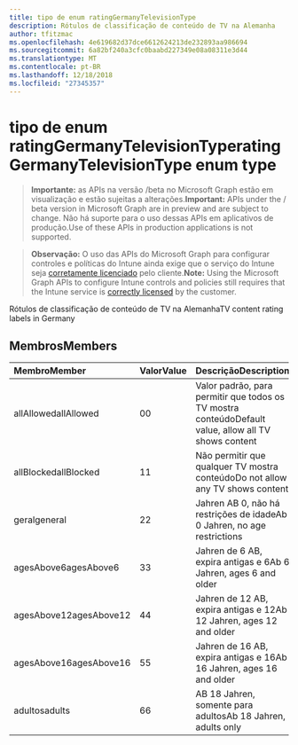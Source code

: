 ```yaml
---
title: tipo de enum ratingGermanyTelevisionType
description: Rótulos de classificação de conteúdo de TV na Alemanha
author: tfitzmac
ms.openlocfilehash: 4e619682d37dce6612624213de232893aa986694
ms.sourcegitcommit: 6a82bf240a3cfc0baabd227349e08a08311e3d44
ms.translationtype: MT
ms.contentlocale: pt-BR
ms.lasthandoff: 12/18/2018
ms.locfileid: "27345357"
---
```

# <a name="ratinggermanytelevisiontype-enum-type"></a><span data-ttu-id="0695c-103">tipo de enum ratingGermanyTelevisionType</span><span class="sxs-lookup"><span data-stu-id="0695c-103">ratingGermanyTelevisionType enum type</span></span>

> <span data-ttu-id="0695c-104">**Importante:** as APIs na versão /beta no Microsoft Graph estão em visualização e estão sujeitas a alterações.</span><span class="sxs-lookup"><span data-stu-id="0695c-104">**Important:** APIs under the / beta version in Microsoft Graph are in preview and are subject to change.</span></span> <span data-ttu-id="0695c-105">Não há suporte para o uso dessas APIs em aplicativos de produção.</span><span class="sxs-lookup"><span data-stu-id="0695c-105">Use of these APIs in production applications is not supported.</span></span>

> <span data-ttu-id="0695c-106">**Observação:** O uso das APIs do Microsoft Graph para configurar controles e políticas do Intune ainda exige que o serviço do Intune seja [corretamente licenciado](https://go.microsoft.com/fwlink/?linkid=839381) pelo cliente.</span><span class="sxs-lookup"><span data-stu-id="0695c-106">**Note:** Using the Microsoft Graph APIs to configure Intune controls and policies still requires that the Intune service is [correctly licensed](https://go.microsoft.com/fwlink/?linkid=839381) by the customer.</span></span>

<span data-ttu-id="0695c-107">Rótulos de classificação de conteúdo de TV na Alemanha</span><span class="sxs-lookup"><span data-stu-id="0695c-107">TV content rating labels in Germany</span></span>
## <a name="members"></a><span data-ttu-id="0695c-108">Membros</span><span class="sxs-lookup"><span data-stu-id="0695c-108">Members</span></span>
|<span data-ttu-id="0695c-109">Membro</span><span class="sxs-lookup"><span data-stu-id="0695c-109">Member</span></span>|<span data-ttu-id="0695c-110">Valor</span><span class="sxs-lookup"><span data-stu-id="0695c-110">Value</span></span>|<span data-ttu-id="0695c-111">Descrição</span><span class="sxs-lookup"><span data-stu-id="0695c-111">Description</span></span>|
|:---|:---|:---|
|<span data-ttu-id="0695c-112">allAllowed</span><span class="sxs-lookup"><span data-stu-id="0695c-112">allAllowed</span></span>|<span data-ttu-id="0695c-113">0</span><span class="sxs-lookup"><span data-stu-id="0695c-113">0</span></span>|<span data-ttu-id="0695c-114">Valor padrão, para permitir que todos os TV mostra conteúdo</span><span class="sxs-lookup"><span data-stu-id="0695c-114">Default value, allow all TV shows content</span></span>|
|<span data-ttu-id="0695c-115">allBlocked</span><span class="sxs-lookup"><span data-stu-id="0695c-115">allBlocked</span></span>|<span data-ttu-id="0695c-116">1</span><span class="sxs-lookup"><span data-stu-id="0695c-116">1</span></span>|<span data-ttu-id="0695c-117">Não permitir que qualquer TV mostra conteúdo</span><span class="sxs-lookup"><span data-stu-id="0695c-117">Do not allow any TV shows content</span></span>|
|<span data-ttu-id="0695c-118">geral</span><span class="sxs-lookup"><span data-stu-id="0695c-118">general</span></span>|<span data-ttu-id="0695c-119">2</span><span class="sxs-lookup"><span data-stu-id="0695c-119">2</span></span>|<span data-ttu-id="0695c-120">Jahren AB 0, não há restrições de idade</span><span class="sxs-lookup"><span data-stu-id="0695c-120">Ab 0 Jahren, no age restrictions</span></span>|
|<span data-ttu-id="0695c-121">agesAbove6</span><span class="sxs-lookup"><span data-stu-id="0695c-121">agesAbove6</span></span>|<span data-ttu-id="0695c-122">3</span><span class="sxs-lookup"><span data-stu-id="0695c-122">3</span></span>|<span data-ttu-id="0695c-123">Jahren de 6 AB, expira antigas e 6</span><span class="sxs-lookup"><span data-stu-id="0695c-123">Ab 6 Jahren, ages 6 and older</span></span>|
|<span data-ttu-id="0695c-124">agesAbove12</span><span class="sxs-lookup"><span data-stu-id="0695c-124">agesAbove12</span></span>|<span data-ttu-id="0695c-125">4</span><span class="sxs-lookup"><span data-stu-id="0695c-125">4</span></span>|<span data-ttu-id="0695c-126">Jahren de 12 AB, expira antigas e 12</span><span class="sxs-lookup"><span data-stu-id="0695c-126">Ab 12 Jahren, ages 12 and older</span></span>|
|<span data-ttu-id="0695c-127">agesAbove16</span><span class="sxs-lookup"><span data-stu-id="0695c-127">agesAbove16</span></span>|<span data-ttu-id="0695c-128">5</span><span class="sxs-lookup"><span data-stu-id="0695c-128">5</span></span>|<span data-ttu-id="0695c-129">Jahren de 16 AB, expira antigas e 16</span><span class="sxs-lookup"><span data-stu-id="0695c-129">Ab 16 Jahren, ages 16 and older</span></span>|
|<span data-ttu-id="0695c-130">adultos</span><span class="sxs-lookup"><span data-stu-id="0695c-130">adults</span></span>|<span data-ttu-id="0695c-131">6</span><span class="sxs-lookup"><span data-stu-id="0695c-131">6</span></span>|<span data-ttu-id="0695c-132">AB 18 Jahren, somente para adultos</span><span class="sxs-lookup"><span data-stu-id="0695c-132">Ab 18 Jahren, adults only</span></span>|





